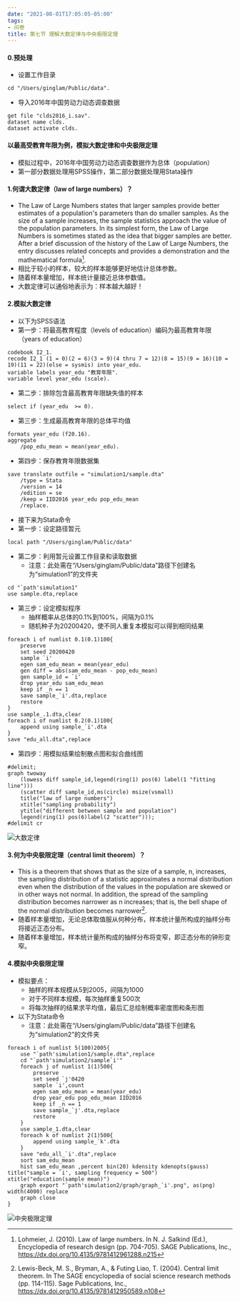 ```yaml
---
date: "2021-08-01T17:05:05-05:00"
tags:
- 问卷
title: 第七节 理解大数定律与中央极限定理
---
```


#### 0.预处理
* 设置工作目录
```
cd "/Users/ginglam/Public/data".
```
* 导入2016年中国劳动力动态调查数据
```
get file "clds2016_i.sav".
dataset name clds.
dataset activate clds.
```

#### 以最高受教育年限为例，模拟大数定律和中央极限定理
* 模拟过程中，2016年中国劳动力动态调查数据作为总体（population）
* 第一部分数据处理用SPSS操作，第二部分数据处理用Stata操作

#### 1.何谓大数定律（law of large numbers）？
* The Law of Large Numbers states that larger samples provide better estimates of a population's parameters than do smaller samples. As the size of a sample increases, the sample statistics approach the value of the population parameters. In its simplest form, the Law of Large Numbers is sometimes stated as the idea that bigger samples are better. After a brief discussion of the history of the Law of Large Numbers, the entry discusses related concepts and provides a demonstration and the mathematical formula[^1].
* 相比于较小的样本，较大的样本能够更好地估计总体参数。
* 随着样本量增加，样本统计量接近总体参数值。
* 大数定律可以通俗地表示为：样本越大越好！
[^1]: Lohmeier, J. (2010). Law of large numbers. In N. J. Salkind (Ed.), Encyclopedia of research design (pp. 704-705). SAGE Publications, Inc., https://dx.doi.org/10.4135/9781412961288.n215

#### 2.模拟大数定律
* 以下为SPSS语法
* 第一步：将最高教育程度（levels of education）编码为最高教育年限（years of education）
```
codebook I2_1.
recode I2_1 (1 = 0)(2 = 6)(3 = 9)(4 thru 7 = 12)(8 = 15)(9 = 16)(10 = 19)(11 = 22)(else = sysmis) into year_edu.
variable labels year_edu "教育年限".
variable level year_edu (scale).
```
* 第二步：排除包含最高教育年限缺失值的样本
```
select if (year_edu  >= 0).
```
* 第三步：生成最高教育年限的总体平均值
```
formats year_edu (f20.16).
aggregate 
	/pop_edu_mean = mean(year_edu).
```
* 第四步：保存教育年限数据集
```
save translate outfile = "simulation1/sample.dta"
	/type = Stata 
	/version = 14 
	/edition = se
	/keep = IID2016 year_edu pop_edu_mean
	/replace.
```

* 接下来为Stata命令
* 第一步：设定路径暂元
```
local path "/Users/ginglam/Public/data"
```
* 第二步：利用暂元设置工作目录和读取数据
	* 注意：此处需在“/Users/ginglam/Public/data”路径下创建名为“simulation1”的文件夹
```
cd "`path'simulation1"
use sample.dta,replace
```
* 第三步：设定模拟程序
	* 抽样概率从总体的0.1%到100%，间隔为0.1%
	* 随机种子为20200420，使不同人重复本模拟可以得到相同结果
```
foreach i of numlist 0.1(0.1)100{
	preserve
	set seed 20200420
	sample `i'
	egen sam_edu_mean = mean(year_edu)
	gen diff = abs(sam_edu_mean - pop_edu_mean)
	gen sample_id = `i'
	drop year_edu sam_edu_mean
	keep if _n == 1
	save sample_`i'.dta,replace
	restore
}
use sample_.1.dta,clear
foreach i of numlist 0.2(0.1)100{
	append using sample_`i'.dta
}
save "edu_all.dta",replace
```
* 第四步：用模拟结果绘制散点图和拟合曲线图
```
#delimit;
graph twoway 
	(lowess diff sample_id,legend(ring(1) pos(6) label(1 "fitting line"))) 
	(scatter diff sample_id,ms(circle) msize(vsmall) 
	title("law of large numbers") 
	xtitle("sampling probability") 
	ytitle("different between sample and population")
	legend(ring(1) pos(6)label(2 "scatter")));
#delimit cr
```

![大数定律](https://stat4soc.netlify.app/images/7.1.png)

#### 3.何为中央极限定理（central limit theorem）？
* This is a theorem that shows that as the size of a sample, n, increases, the sampling distribution of a statistic approximates a normal distribution even when the distribution of the values in the population are skewed or in other ways not normal. In addition, the spread of the sampling distribution becomes narrower as n increases; that is, the bell shape of the normal distribution becomes narrower[^2].
* 随着样本量增加，无论总体取值服从何种分布，样本统计量所构成的抽样分布将接近正态分布。
* 随着样本量增加，样本统计量所构成的抽样分布将变窄，即正态分布的钟形变窄。

[^2]: Lewis-Beck, M. S., Bryman, A., & Futing Liao, T. (2004). Central limit theorem. In The SAGE encyclopedia of social science research methods (pp. 114-115). Sage Publications, Inc., https://dx.doi.org/10.4135/9781412950589.n108

#### 4.模拟中央极限定理
* 模拟要点：
	* 抽样的样本规模从5到2005，间隔为1000
	* 对于不同样本规模，每次抽样重复500次
	* 将每次抽样的结果求平均值，最后汇总绘制概率密度图和条形图
* 以下为Stata命令
	* 注意：此处需在“/Users/ginglam/Public/data”路径下创建名为“simulation2”的文件夹
```
foreach i of numlist 5(100)2005{
	use "`path'simulation1/sample.dta",replace
	cd "`path'simulation2/sample`i'"
	foreach j of numlist 1(1)500{
		preserve
		set seed `j'0420
		sample `i',count
		egen sam_edu_mean = mean(year_edu)
		drop year_edu pop_edu_mean IID2016
		keep if _n == 1
		save sample_`j'.dta,replace
		restore
	}
	use sample_1.dta,clear
	foreach k of numlist 2(1)500{
		append using sample_`k'.dta
	}
	save "edu_all_`i'.dta",replace
	sort sam_edu_mean
	hist sam_edu_mean ,percent bin(20) kdensity kdenopts(gauss) title("sample = `i', sampling frequency = 500") xtitle("education(sample mean)")
	graph export "`path'simulation2/graph/graph_`i'.png", as(png) width(4000) replace
	graph close 
}
```

![中央极限定理](https://stat4soc.netlify.app/images/sample.gif)
